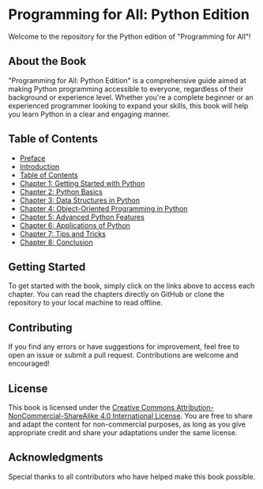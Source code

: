 # Programming for All: Python Edition

Welcome to the repository for the Python edition of "Programming for All"!

## About the Book

"Programming for All: Python Edition" is a comprehensive guide aimed at making Python programming accessible to everyone, regardless of their background or experience level. Whether you're a complete beginner or an experienced programmer looking to expand your skills, this book will help you learn Python in a clear and engaging manner.

## Table of Contents

- [Preface](chapters/00-preface.md)
- [Introduction](chapters/01-introduction.md)
- [Table of Contents](chapters/02-toc.md)
- [Chapter 1: Getting Started with Python](chapters/03-chapter1.md)
- [Chapter 2: Python Basics](chapters/04-chapter2.md)
- [Chapter 3: Data Structures in Python](chapters/05-chapter3.md)
- [Chapter 4: Object-Oriented Programming in Python](chapters/06-chapter4.md)
- [Chapter 5: Advanced Python Features](chapters/07-chapter5.md)
- [Chapter 6: Applications of Python](chapters/08-chapter6.md)
- [Chapter 7: Tips and Tricks](chapters/09-chapter7.md)
- [Chapter 8: Conclusion](chapters/10-chapter8.md)

## Getting Started

To get started with the book, simply click on the links above to access each chapter. You can read the chapters directly on GitHub or clone the repository to your local machine to read offline.

## Contributing

If you find any errors or have suggestions for improvement, feel free to open an issue or submit a pull request. Contributions are welcome and encouraged!

## License

This book is licensed under the [Creative Commons Attribution-NonCommercial-ShareAlike 4.0 International License](https://creativecommons.org/licenses/by-nc-sa/4.0/). You are free to share and adapt the content for non-commercial purposes, as long as you give appropriate credit and share your adaptations under the same license.

## Acknowledgments

Special thanks to all contributors who have helped make this book possible.
